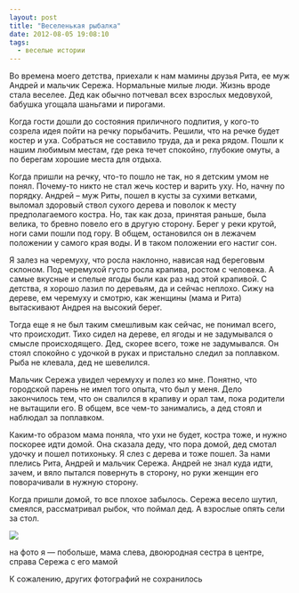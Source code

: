 ```yaml
---
layout: post
title: "Веселенькая рыбалка"
date: 2012-08-05 19:08:10
tags:
  - веселые истории
---
```

Во времена моего детства, приехали к нам мамины друзья Рита, ее муж
Андрей и мальчик Сережа. Нормальные милые люди. Жизнь вроде стала
веселее. Дед как обычно потчевал всех взрослых медовухой, бабушка
угощала шаньгами и пирогами.

Когда гости дошли до состояния приличного подпития, у кого-то созрела
идея пойти на речку порыбачить. Решили, что на речке будет костер и уха.
Собраться не составило труда, да и река рядом. Пошли к нашим любимым
местам, где река течет спокойно, глубокие омуты, а по берегам хорошие
места для отдыха.

Когда пришли на речку, что-то пошло не так, но я детским умом не понял.
Почему-то никто не стал жечь костер и варить уху. Но, начну по порядку.
Андрей – муж Риты, пошел в кусты за сухими ветками, выломал здоровый
ствол сухого дерева и поволок к месту предполагаемого костра. Но, так
как доза, принятая раньше, была велика, то бревно повело его в другую
сторону. Берег у реки крутой, ноги сами пошли под гору. В общем,
остановился он в лежачем положении у самого края воды. И в таком
положении его настиг сон.

Я залез на черемуху, что росла наклонно, нависая над береговым склоном.
Под черемухой густо росла крапива, ростом с человека. А самые вкусные и
спелые ягоды были как раз над этой крапивой. С детства, я хорошо лазил
по деревьям, да и сейчас неплохо. Сижу на дереве, ем черемуху и смотрю,
как женщины (мама и Рита) вытаскивают Андрея на высокий берег.

Тогда еще я не был таким смешливым как сейчас, не понимал всего, что
происходит. Тихо сидел на дереве, ел ягоды и не задумывался о смысле
происходящего. Дед, скорее всего, тоже не задумывался. Он стоял спокойно
с удочкой в руках и пристально следил за поплавком. Рыба не клевала, дед
не шевелился.

Мальчик Сережа увидел черемуху и полез ко мне. Понятно, что городской
парень не имел того опыта, что был у меня. Дело закончилось тем, что он
свалился в крапиву и орал там, пока родители не вытащили его. В общем,
все чем-то занимались, а дед стоял и наблюдал за поплавком.

Каким-то образом мама поняла, что ухи не будет, костра тоже, и нужно
поскорее идти домой. Она сказала деду, что пора домой, дед смотал удочку
и пошел потихоньку. Я слез с дерева и тоже пошел. За нами плелись Рита,
Андрей и мальчик Сережа. Андрей не знал куда идти, зачем, и вяло пытался
повернуть в сторону, но руки женщин его поворачивали в нужную сторону.

Когда пришли домой, то все плохое забылось. Сережа весело шутил,
смеялся, рассматривал рыбок, что поймал дед. А взрослые опять сели за
стол.

![](http://fishingguru.ru/uploads/images/00/00/01/2012/08/05/f94195.jpg)

на фото я — побольше, мама слева, двоюродная сестра в центре, справа
Сережа с его мамой

К сожалению, других фотографий не сохранилось
